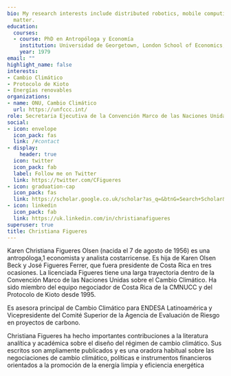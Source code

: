 ```yaml
---
bio: My research interests include distributed robotics, mobile computing and programmable
  matter.
education:
  courses:
  - course: PhD en Antropóloga y Economía
    institution: Universidad de Georgetown, London School of Economics,  Yale, Massachusetts y Concordia.
    year: 1979
email: ""
highlight_name: false
interests:
- Cambio Climático
- Protocolo de Kioto
- Energías renovables
organizations:
- name: ONU, Cambio Climático
  url: https://unfccc.int/
role: Secretaria Ejecutiva de la Convención Marco de las Naciones Unidas sobre el Cambio Climático
social:
- icon: envelope
  icon_pack: fas
  link: /#contact
- display:
    header: true
  icon: twitter
  icon_pack: fab
  label: Follow me on Twitter
  link: https://twitter.com/CFigueres
- icon: graduation-cap
  icon_pack: fas
  link: https://scholar.google.co.uk/scholar?as_q=&btnG=Search+Scholar&as_sauthors=%22Christiana%2BFigueres%22
- icon: linkedin
  icon_pack: fab
  link: https://uk.linkedin.com/in/christianafigueres
superuser: true
title: Christiana Figueres
---
```


Karen Christiana Figueres Olsen (nacida el 7 de agosto de 1956) es una antropóloga,1​ economista y analista costarricense. Es hija de Karen Olsen Beck y José Figueres Ferrer, que fuera presidente de Costa Rica en tres ocasiones. La licenciada Figueres tiene una larga trayectoria dentro de la Convención Marco de las Naciones Unidas sobre el Cambio Climático. Ha sido miembro del equipo negociador de Costa Rica de la CMNUCC y del Protocolo de Kioto desde 1995.

Es asesora principal de Cambio Climático para ENDESA Latinoamérica y Vicepresidente del Comité Superior de la Agencia de Evaluación de Riesgo en proyectos de carbono.

Christiana Figueres ha hecho importantes contribuciones a la literatura analítica y académica sobre el diseño del régimen de cambio climático. Sus escritos son ampliamente publicados y es una oradora habitual sobre las negociaciones de cambio climático, políticas e instrumentos financieros orientados a la promoción de la energía limpia y eficiencia energética


